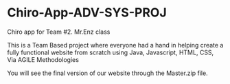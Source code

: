 # Chiro-App-ADV-SYS-PROJ
Chiro app for Team #2. Mr.Enz class

This is a Team Based project where everyone had a hand in helping create a fully functional website from scratch using Java, Javascript, HTML, CSS, Via AGILE Methodologies

You will see the final version of our website through the Master.zip file.
